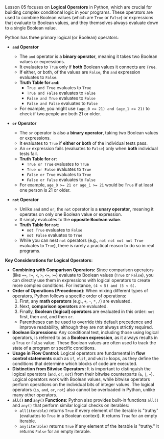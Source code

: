 Lesson 05 focuses on **Logical Operators** in Python, which are crucial for building complex conditional logic in your programs. These operators are used to combine Boolean values (which are `True` or `False`) or expressions that evaluate to Boolean values, and they themselves always evaluate down to a single Boolean value.

Python has three primary logical (or Boolean) operators:

*   **`and` Operator**
    *   The `and` operator is a **binary operator**, meaning it takes two Boolean values or expressions.
    *   It evaluates to `True` only if **both** Boolean values it connects are `True`.
    *   If either, or both, of the values are `False`, the `and` expression evaluates to `False`.
    *   **Truth Table for `and`**:
        *   `True and True` evaluates to `True`
        *   `True and False` evaluates to `False`
        *   `False and True` evaluates to `False`
        *   `False and False` evaluates to `False`
    *   For example, you might use `(age_0 >= 21) and (age_1 >= 21)` to check if two people are both 21 or older.

*   **`or` Operator**
    *   The `or` operator is also a **binary operator**, taking two Boolean values or expressions.
    *   It evaluates to `True` if **either or both** of the individual tests pass.
    *   An `or` expression fails (evaluates to `False`) only when **both** individual tests fail.
    *   **Truth Table for `or`**:
        *   `True or True` evaluates to `True`
        *   `True or False` evaluates to `True`
        *   `False or True` evaluates to `True`
        *   `False or False` evaluates to `False`
    *   For example, `age_0 >= 21 or age_1 >= 21` would be `True` if at least one person is 21 or older.

*   **`not` Operator**
    *   Unlike `and` and `or`, the `not` operator is a **unary operator**, meaning it operates on only one Boolean value or expression.
    *   It simply evaluates to the **opposite Boolean value**.
    *   **Truth Table for `not`**:
        *   `not True` evaluates to `False`
        *   `not False` evaluates to `True`
    *   While you can nest `not` operators (e.g., `not not not not True` evaluates to `True`), there is rarely a practical reason to do so in real programs.

**Key Considerations for Logical Operators:**

*   **Combining with Comparison Operators:** Since comparison operators (like `==`, `!=`, `<`, `>`, `<=`, `>=`) evaluate to Boolean values (`True` or `False`), you can directly use them in expressions with logical operators to create more complex conditions. For instance, `(4 < 5) and (5 < 6)`.
*   **Order of Operations (Precedence):** When mixing different types of operators, Python follows a specific order of operations:
    1.  First, any **math operators** (e.g., `+`, `-`, `*`, `/`) are evaluated.
    2.  Next, **comparison operators** are evaluated.
    3.  Finally, **Boolean (logical) operators** are evaluated in this order: `not` first, then `and`, and then `or`.
    *   Parentheses can be used to override this default precedence and improve readability, although they are not always strictly required.
*   **Boolean Expressions:** Any conditional test, including those using logical operators, is referred to as a **Boolean expression**, as it always results in a `True` or `False` value. These Boolean values are often used to track the state of a program or specific conditions.
*   **Usage in Flow Control:** Logical operators are fundamental in **flow control statements** such as `if`, `elif`, and `while` loops, as they define the conditions that determine which blocks of code are executed.
*   **Distinction from Bitwise Operators:** It is important to distinguish the logical operators (`and`, `or`, `not`) from their bitwise counterparts (`&`, `|`, `~`). Logical operators work with Boolean values, while bitwise operators perform operations on the individual bits of integer values. The logical operators (`is`, `and`, `or`, `not`) also cannot be overloaded in Python, unlike many other operators.
*   **`all()` and `any()` Functions:** Python also provides built-in functions `all()` and `any()` that perform similar logical checks on iterables:
    *   `all(iterable)` returns `True` if every element of the iterable is "truthy" (evaluates to `True` in a Boolean context). It returns `True` for an empty iterable.
    *   `any(iterable)` returns `True` if any element of the iterable is "truthy." It returns `False` for an empty iterable.